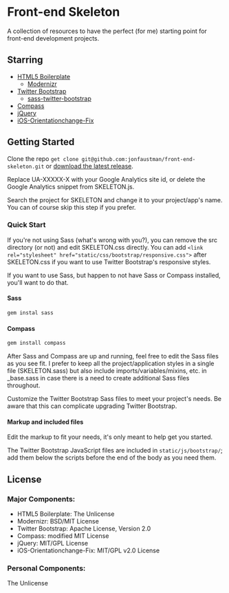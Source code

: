 # Front-end Skeleton

A collection of resources to have the perfect (for me) starting point for front-end development projects.

## Starring
* [HTML5 Boilerplate](https://github.com/h5bp/html5-boilerplate)
    * [Modernizr](https://github.com/Modernizr/Modernizr)
* [Twitter Bootstrap](https://github.com/twitter/bootstrap)
    * [sass-twitter-bootstrap](https://github.com/jlong/sass-twitter-bootstrap)
* [Compass](https://github.com/chriseppstein/compass)
* [jQuery](https://github.com/jquery/jquery)
* [iOS-Orientationchange-Fix](https://github.com/scottjehl/iOS-Orientationchange-Fix)

## Getting Started

Clone the repo `get clone git@github.com:jonfaustman/front-end-skeleton.git` or [download the latest release](https://github.com/jonfaustman/front-end-skeleton/zipball/0.1.0).

Replace UA-XXXXX-X with your Google Analytics site id, or delete the Google Analytics snippet from SKELETON.js.

Search the project for SKELETON and change it to your project/app's name. You can of course skip this step if you prefer.

### Quick Start

If you're not using Sass (what's wrong with you?), you can remove the src directory (or not) and edit SKELETON.css directly. You can add `<link rel="stylesheet" href="static/css/bootstrap/responsive.css">` after SKELETON.css if you want to use Twitter Bootstrap's responsive styles.

If you want to use Sass, but happen to not have Sass or Compass installed, you'll want to do that.

#### Sass

```ruby
gem instal sass
```
#### Compass

```ruby
gem install compass
```

After Sass and Compass are up and running, feel free to edit the Sass files as you see fit. I prefer to keep all the project/application styles in a single file (SKELETON.sass) but also include imports/variables/mixins, etc. in _base.sass in case there is a need to create additional Sass files throughout.

Customize the Twitter Bootstrap Sass files to meet your project's needs. Be aware that this can complicate upgrading Twitter Bootstrap.

#### Markup and included files

Edit the markup to fit your needs, it's only meant to help get you started.

The Twitter Bootstrap JavaScript files are included in `static/js/bootstrap/`; add them below the scripts before the end of the body as you need them.

## License

### Major Components:
* HTML5 Boilerplate: The Unlicense
* Modernizr: BSD/MIT License
* Twitter Bootstrap: Apache License, Version 2.0
* Compass: modified MIT License
* jQuery: MIT/GPL License
* iOS-Orientationchange-Fix: MIT/GPL v2.0 License

### Personal Components:
The Unlicense